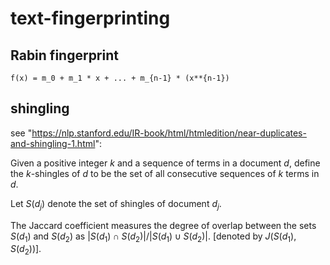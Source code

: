 # text-fingerprinting

## Rabin fingerprint

```
f(x) = m_0 + m_1 * x + ... + m_{n-1} * (x**{n-1})
```

## shingling

see "https://nlp.stanford.edu/IR-book/html/htmledition/near-duplicates-and-shingling-1.html":

Given a positive integer $k$ and a sequence of terms in a document $d$, define the $k$-shingles of $d$ to be the set of all consecutive sequences of $k$ terms in $d$.

Let $S(d_j)$ denote the set of shingles of document $d_j$.

The Jaccard coefficient measures the degree of overlap between the sets $S(d_1)$ and $S(d_2)$ as $\vert S(d_1) \cap S(d_2)\vert/\vert S(d_1) \cup S(d_2)\vert$. [denoted by $J(S(d_1),S(d_2))$].

